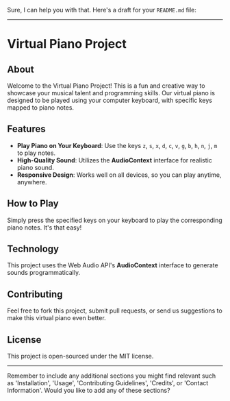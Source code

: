 Sure, I can help you with that. Here's a draft for your `README.md` file:

---

# Virtual Piano Project

## About
Welcome to the Virtual Piano Project! This is a fun and creative way to showcase your musical talent and programming skills. Our virtual piano is designed to be played using your computer keyboard, with specific keys mapped to piano notes.

## Features
- **Play Piano on Your Keyboard**: Use the keys `z`, `s`, `x`, `d`, `c`, `v`, `g`, `b`, `h`, `n`, `j`, `m` to play notes.
- **High-Quality Sound**: Utilizes the **AudioContext** interface for realistic piano sound.
- **Responsive Design**: Works well on all devices, so you can play anytime, anywhere.

## How to Play
Simply press the specified keys on your keyboard to play the corresponding piano notes. It's that easy!

## Technology
This project uses the Web Audio API's **AudioContext** interface to generate sounds programmatically.

## Contributing
Feel free to fork this project, submit pull requests, or send us suggestions to make this virtual piano even better.

## License
This project is open-sourced under the MIT license.

---

Remember to include any additional sections you might find relevant such as 'Installation', 'Usage', 'Contributing Guidelines', 'Credits', or 'Contact Information'. Would you like to add any of these sections?
